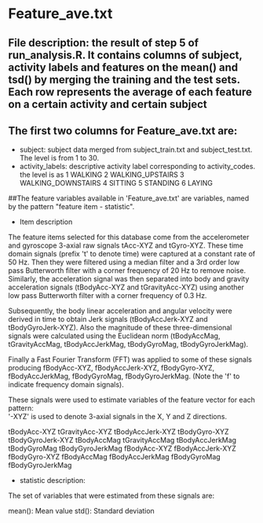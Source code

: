 # Feature_ave.txt 

## File description: the result of step 5 of run_analysis.R. It contains columns of subject, activity labels and features on the mean() and tsd() by merging the training and the test sets. Each row represents the average of each feature on a certain activity and certain subject 

## The first two columns for Feature_ave.txt are:

- subject: subject data merged from subject_train.txt and subject_test.txt. The level is from 1 to 30.
- activity_labels: descriptive activity label corresponding to activity_codes. the level is as
1 WALKING
2 WALKING_UPSTAIRS
3 WALKING_DOWNSTAIRS
4 SITTING
5 STANDING
6 LAYING


##The feature variables available in 'Feature_ave.txt' are variables, named by the pattern "feature item - statistic".

- Item description

The feature items selected for this database come from the accelerometer and gyroscope 3-axial raw signals tAcc-XYZ and tGyro-XYZ. These time domain signals (prefix 't' to denote time) were captured at a constant rate of 50 Hz. Then they were filtered using a median filter and a 3rd order low pass Butterworth filter with a corner frequency of 20 Hz to remove noise. Similarly, the acceleration signal was then separated into body and gravity acceleration signals (tBodyAcc-XYZ and tGravityAcc-XYZ) using another low pass Butterworth filter with a corner frequency of 0.3 Hz. 

Subsequently, the body linear acceleration and angular velocity were derived in time to obtain Jerk signals (tBodyAccJerk-XYZ and tBodyGyroJerk-XYZ). Also the magnitude of these three-dimensional signals were calculated using the Euclidean norm (tBodyAccMag, tGravityAccMag, tBodyAccJerkMag, tBodyGyroMag, tBodyGyroJerkMag). 

Finally a Fast Fourier Transform (FFT) was applied to some of these signals producing fBodyAcc-XYZ, fBodyAccJerk-XYZ, fBodyGyro-XYZ, fBodyAccJerkMag, fBodyGyroMag, fBodyGyroJerkMag. (Note the 'f' to indicate frequency domain signals). 

These signals were used to estimate variables of the feature vector for each pattern:  
'-XYZ' is used to denote 3-axial signals in the X, Y and Z directions.

tBodyAcc-XYZ
tGravityAcc-XYZ
tBodyAccJerk-XYZ
tBodyGyro-XYZ
tBodyGyroJerk-XYZ
tBodyAccMag
tGravityAccMag
tBodyAccJerkMag
tBodyGyroMag
tBodyGyroJerkMag
fBodyAcc-XYZ
fBodyAccJerk-XYZ
fBodyGyro-XYZ
fBodyAccMag
fBodyAccJerkMag
fBodyGyroMag
fBodyGyroJerkMag

- statistic description:

The set of variables that were estimated from these signals are: 

mean(): Mean value
std(): Standard deviation
